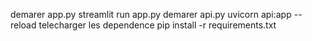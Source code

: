 demarer app.py 
streamlit run app.py
demarer api.py
uvicorn api:app --reload 
telecharger les dependence 
pip install -r requirements.txt